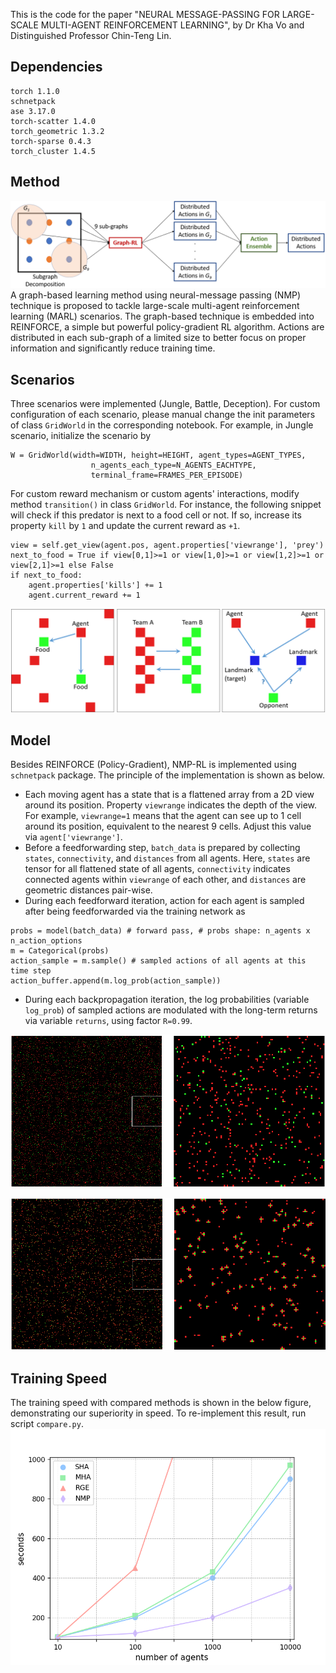 This is the code for the paper "NEURAL MESSAGE-PASSING FOR LARGE-SCALE MULTI-AGENT REINFORCEMENT LEARNING", by Dr Kha Vo and Distinguished Professor Chin-Teng Lin.

## Dependencies
```
torch 1.1.0
schnetpack 
ase 3.17.0
torch-scatter 1.4.0
torch_geometric 1.3.2
torch-sparse 0.4.3
torch_cluster 1.4.5
```

## Method
![](https://github.com/cibciuts/NMP_MARL/blob/master/figures/Kha.png)
A graph-based learning method using neural-message passing (NMP) technique is proposed to tackle large-scale multi-agent reinforcement learning (MARL) scenarios. The graph-based technique is embedded into REINFORCE, a simple but powerful policy-gradient RL algorithm. Actions are distributed in each sub-graph of a limited size to better focus on proper information and significantly reduce training time. 

## Scenarios
Three scenarios were implemented (Jungle, Battle, Deception). For custom configuration of each scenario, please manual change the init parameters of class `GridWorld` in the corresponding notebook. For example, in Jungle scenario, initialize the scenario by
```
W = GridWorld(width=WIDTH, height=HEIGHT, agent_types=AGENT_TYPES, 
                  n_agents_each_type=N_AGENTS_EACHTYPE,
                  terminal_frame=FRAMES_PER_EPISODE) 
```
For custom reward mechanism or custom agents' interactions, modify method `transition()` in class `GridWorld`. For instance, the following snippet will check if this predator is next to a food cell or not. If so, increase its property `kill` by `1` and update the current reward as `+1`.
``` 
view = self.get_view(agent.pos, agent.properties['viewrange'], 'prey')
next_to_food = True if view[0,1]>=1 or view[1,0]>=1 or view[1,2]>=1 or view[2,1]>=1 else False
if next_to_food: 
    agent.properties['kills'] += 1
    agent.current_reward += 1
```
![](https://github.com/cibciuts/NMP_MARL/blob/master/figures/scenarios.png)

## Model
Besides REINFORCE (Policy-Gradient), NMP-RL is implemented using `schnetpack` package. The principle of the implementation is shown as below.
- Each moving agent has a state that is a flattened array from a 2D view around its position. Property `viewrange` indicates the depth of the view. For example, `viewrange=1` means that the agent can see up to 1 cell around its position, equivalent to the nearest 9 cells. Adjust this value via `agent['viewrange']`.
- Before a feedforwarding step, `batch_data` is prepared by collecting `states`, `connectivity`, and `distances` from all agents. Here, `states` are tensor for all flattened state of all agents, `connectivity` indicates connected agents within `viewrange` of each other, and `distances` are geometric distances pair-wise.
- During each feedforward iteration, action for each agent is sampled after being feedforwarded via the training network as
```
probs = model(batch_data) # forward pass, # probs shape: n_agents x n_action_options 
m = Categorical(probs)
action_sample = m.sample() # sampled actions of all agents at this time step
action_buffer.append(m.log_prob(action_sample))
```
- During each backpropagation iteration, the log probabilities (variable `log_prob`) of sampled actions are modulated with the long-term returns via variable `returns`, using factor `R=0.99`. 

![](https://github.com/cibciuts/NMP_MARL/blob/master/figures/jungle_init_big.png)

![](https://github.com/cibciuts/NMP_MARL/blob/master/figures/jungle_trained_big.png)

## Training Speed
The training speed with compared methods is shown in the below figure, demonstrating our superiority in speed. To re-implement this result, run script `compare.py`.
![](https://github.com/cibciuts/NMP_MARL/blob/master/figures/perf.png)


